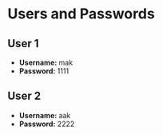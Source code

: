 # Users and Passwords

## User 1
- **Username:** mak  
- **Password:** 1111

## User 2
- **Username:** aak  
- **Password:** 2222
